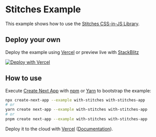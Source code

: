 # Stitches Example

This example shows how to use the [Stitches CSS-in-JS Library](https://github.com/modulz/stitches).

## Deploy your own

Deploy the example using [Vercel](https://vercel.com?utm_source=github&utm_medium=readme&utm_campaign=next-example) or preview live with [StackBlitz](https://stackblitz.com/github/vercel/next.js/tree/canary/examples/with-stitches)

[![Deploy with Vercel](https://vercel.com/button)](https://vercel.com/new/git/external?repository-url=https://github.com/vercel/next.js/tree/canary/examples/with-stitches&project-name=with-stitches&repository-name=with-stitches)

## How to use

Execute [Create Next App](https://github.com/vercel/next.js/tree/canary/packages/create-next-app) with [npm](https://docs.npmjs.com/cli/init) or [Yarn](https://yarnpkg.com/lang/en/docs/cli/create/) to bootstrap the example:

```bash
npx create-next-app --example with-stitches with-stitches-app
# or
yarn create next-app --example with-stitches with-stitches-app
# or
pnpm create next-app --example with-stitches with-stitches-app
```

Deploy it to the cloud with [Vercel](https://vercel.com/new?utm_source=github&utm_medium=readme&utm_campaign=next-example) ([Documentation](https://nextjs.org/docs/deployment)).
